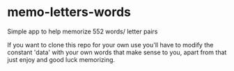 # memo-letters-words
Simple app to help memorize 552 words/ letter pairs

If you want to clone this repo for your own use you'll have to modify the constant 'data' with your own words that make sense to you, apart from that just enjoy and good luck memorizing.
